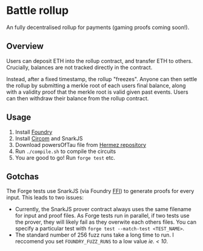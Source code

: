 # Battle rollup
An fully decentralised rollup for payments (gaming proofs coming soon!).

## Overview
Users can deposit ETH into the rollup contract, and transfer ETH to others. Crucially, balances are not tracked directly in the contract. 

Instead, after a fixed timestamp, the rollup "freezes". Anyone can then settle the rollup by submitting a merkle root of each users final balance, along with a validity proof that the merkle root is valid given past events. Users can then withdraw their balance from the rollup contract.

## Usage
1. Install [Foundry](https://book.getfoundry.sh/getting-started/installation)
2. Install [Circom](https://docs.circom.io/getting-started/installation/) and SnarkJS
3. Download powersOfTau file from [Hermez repository](https://github.com/iden3/snarkjs#7-prepare-phase-2)
4. Run `./compile.sh` to compile the circuits
5. You are good to go! Run `forge test` etc.

## Gotchas

The Forge tests use SnarkJS (via Foundry [FFI](https://book.getfoundry.sh/cheatcodes/ffi)) to generate proofs for every input. This leads to two issues:
- Currently, the SnarkJS prover contract always uses the same filename for input and proof files. As Forge tests run in parallel, if two tests use the prover, they will likely fail as they overwite each others files. You can specify a particular test with `forge test --match-test <TEST_NAME>`.
- The standard number of 256 fuzz runs take a long time to run. I reccomend you set `FOUNDRY_FUZZ_RUNS` to a low value _ie. < 10_.

